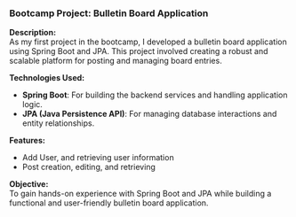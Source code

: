 ### Bootcamp Project: Bulletin Board Application

**Description:**  
As my first project in the bootcamp, I developed a bulletin board application using Spring Boot and JPA. This project involved creating a robust and scalable platform for posting and managing board entries.

**Technologies Used:**
- **Spring Boot**: For building the backend services and handling application logic.
- **JPA (Java Persistence API)**: For managing database interactions and entity relationships.

**Features:**
- Add User, and retrieving user information
- Post creation, editing, and retrieving

**Objective:**  
To gain hands-on experience with Spring Boot and JPA while building a functional and user-friendly bulletin board application.
